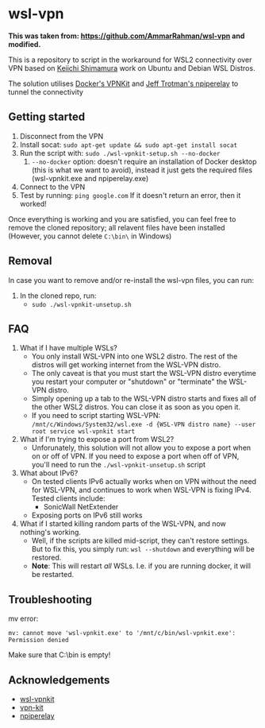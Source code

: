 # wsl-vpn

**This was taken from: https://github.com/AmmarRahman/wsl-vpn and modified.**

This is a repository to script in the workaround for WSL2 connectivity over VPN based on [Keiichi Shimamura](https://github.com/sakai135/wsl-vpnkit) work  on Ubuntu and Debian WSL Distros.

The solution utilises [Docker's VPNKit](https://github.com/moby/vpnkit) and [Jeff Trotman's npiperelay](https://github.com/jstarks/npiperelay) to tunnel the connectivity

## Getting started

1. Disconnect from the VPN
2. Install socat: `sudo apt-get update && sudo apt-get install socat`
3. Run the script with: `sudo ./wsl-vpnkit-setup.sh --no-docker`
   1. `--no-docker` option: doesn't require an installation of Docker desktop (this is what we want to avoid), instead it just gets the required files (wsl-vpnkit.exe and npiperelay.exe)
4. Connect to the VPN
5. Test by running: `ping google.com` If it doesn't return an error, then it worked!

Once everything is working and you are satisfied, you can feel free to remove the cloned repository; all relavent files have been installed (However, you cannot delete `C:\bin\` in Windows)

## Removal

In case you want to remove and/or re-install the wsl-vpn files, you can run:

1. In the cloned repo, run:
    - `sudo ./wsl-vpnkit-unsetup.sh`

## FAQ

1. What if I have multiple WSLs?
    - You only install WSL-VPN into one WSL2 distro. The rest of the distros will get working internet from the WSL-VPN distro.
    - The only caveat is that you must start the WSL-VPN distro everytime you restart your computer or "shutdown" or "terminate" the WSL-VPN distro.
    - Simply opening up a tab to the WSL-VPN distro starts and fixes all of the other WSL2 distros. You can close it as soon as you open it.
    - If you need to script starting WSL-VPN: `/mnt/c/Windows/System32/wsl.exe -d {WSL-VPN distro name} --user root service wsl-vpnkit start`
2. What if I'm trying to expose a port from WSL2?
    - Unforunately, this solution will not allow you to expose a port when on or off of VPN. If you need to expose a port when off of VPN, you'll need to run the `./wsl-vpnkit-unsetup.sh` script
3. What about IPv6?
    - On tested clients IPv6 actually works when on VPN without the need for WSL-VPN, and continues to work when WSL-VPN is fixing IPv4. Tested clients include:
        - SonicWall NetExtender
    - Exposing ports on IPv6 still works
4. What if I started killing random parts of the WSL-VPN, and now nothing's working.
    - Well, if the scripts are killed mid-script, they can't restore settings. But to fix this, you simply run: `wsl --shutdown` and everything will be restored.
    - **Note**: This will restart _all_ WSLs. I.e. if you are running docker, it will be restarted.

## Troubleshooting

mv error:
```
mv: cannot move 'wsl-vpnkit.exe' to '/mnt/c/bin/wsl-vpnkit.exe': Permission denied
```
Make sure that C:\bin is empty!


<!-- ACKNOWLEDGEMENTS -->
## Acknowledgements
* [wsl-vpnkit](https://github.com/sakai135/wsl-vpnkit)
* [vpn-kit](https://github.com/moby/vpnkit)
* [npiperelay](https://github.com/jstarks/npiperelay)
